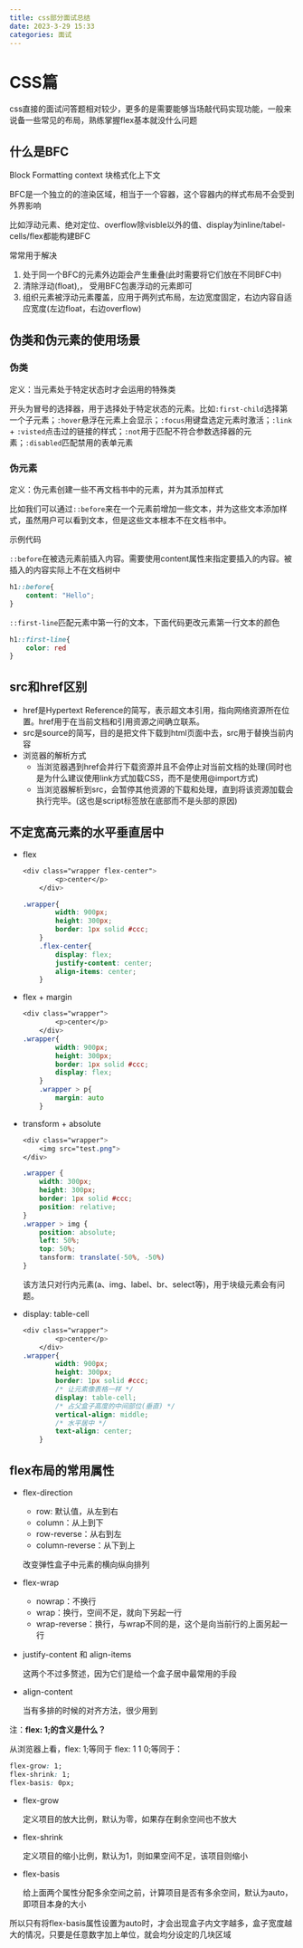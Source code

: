 ```yaml
---
title: css部分面试总结
date: 2023-3-29 15:33
categories: 面试
---
```


# CSS篇

css直接的面试问答题相对较少，更多的是需要能够当场敲代码实现功能，一般来说备一些常见的布局，熟练掌握flex基本就没什么问题

## 什么是BFC

Block Formatting context  块格式化上下文

BFC是一个独立的的渲染区域，相当于一个容器，这个容器内的样式布局不会受到外界影响

比如浮动元素、绝对定位、overflow除visble以外的值、display为inline/tabel-cells/flex都能构建BFC

常常用于解决

1. 处于同一个BFC的元素外边距会产生重叠(此时需要将它们放在不同BFC中)
2. 清除浮动(float),， 受用BFC包裹浮动的元素即可
3. 组织元素被浮动元素覆盖，应用于两列式布局，左边宽度固定，右边内容自适应宽度(左边float，右边overflow)

## 伪类和伪元素的使用场景

### 伪类

定义：当元素处于特定状态时才会运用的特殊类

开头为冒号的选择器，用于选择处于特定状态的元素。比如`:first-child`选择第一个子元素；`:hover`悬浮在元素上会显示；`:focus`用键盘选定元素时激活；`:link` + `:visted`点击过的链接的样式；`:not`用于匹配不符合参数选择器的元素；`:disabled`匹配禁用的表单元素

### 伪元素

定义：伪元素创建一些不再文档书中的元素，并为其添加样式

比如我们可以通过`::before`来在一个元素前增加一些文本，并为这些文本添加样式，虽然用户可以看到文本，但是这些文本根本不在文档书中。

示例代码

`::before`在被选元素前插入内容。需要使用content属性来指定要插入的内容。被插入的内容实际上不在文档树中

```css
h1::before{
	content: "Hello";
}
```

`::first-line`匹配元素中第一行的文本，下面代码更改元素第一行文本的颜色

```css
h1::first-line{
    color: red
}
```

## src和href区别

- href是Hypertext Reference的简写，表示超文本引用，指向网络资源所在位置。href用于在当前文档和引用资源之间确立联系。
- src是source的简写，目的是把文件下载到html页面中去，src用于替换当前内容
- 浏览器的解析方式
  - 当浏览器遇到href会并行下载资源并且不会停止对当前文档的处理(同时也是为什么建议使用link方式加载CSS，而不是使用@import方式)
  - 当浏览器解析到src，会暂停其他资源的下载和处理，直到将该资源加载会执行完毕。(这也是script标签放在底部而不是头部的原因)

## 不定宽高元素的水平垂直居中

- flex

  ```css
  <div class="wrapper flex-center">
          <p>center</p>
      </div>
  
  .wrapper{
          width: 900px;
          height: 300px;
          border: 1px solid #ccc;        
      }
      .flex-center{
          display: flex;
          justify-content: center;
          align-items: center;
      }
  ```

- flex + margin

  ```css
  <div class="wrapper">
          <p>center</p>
      </div>
  .wrapper{
          width: 900px;
          height: 300px;
          border: 1px solid #ccc;
          display: flex;     
      }
      .wrapper > p{
          margin: auto
      }
  ```

  

- transform + absolute

  ```css
  <div class="wrapper">
      <img src="test.png">
  </div>
  
  .wrapper {
      width: 300px;
      height: 300px;
      border: 1px solid #ccc;
      position: relative;
  }
  .wrapper > img {
      position: absolute;
      left: 50%;
      top: 50%;
      tansform: translate(-50%, -50%)
  }
  ```

  该方法只对行内元素(a、img、label、br、select等)，用于块级元素会有问题。

- display: table-cell

  ```css
  <div class="wrapper">
          <p>center</p>
      </div>
  .wrapper{
          width: 900px;
          height: 300px;
          border: 1px solid #ccc;
          /* 让元素像表格一样 */
          display: table-cell;
          /* 占父盒子高度的中间部位(垂直) */
          vertical-align: middle;
          /* 水平居中 */
          text-align: center;
      }
  ```


## flex布局的常用属性

- flex-direction

  - row: 默认值，从左到右
  - column：从上到下
  - row-reverse：从右到左
  - column-reverse：从下到上

  改变弹性盒子中元素的横向纵向排列

- flex-wrap

  - nowrap：不换行
  - wrap：换行，空间不足，就向下另起一行
  - wrap-reverse：换行，与wrap不同的是，这个是向当前行的上面另起一行

- justify-content 和 align-items

  这两个不过多赘述，因为它们是给一个盒子居中最常用的手段

- align-content

  当有多排的时候的对齐方法，很少用到

注：**flex: 1;的含义是什么？**

从浏览器上看，flex: 1;等同于 flex: 1 1 0;等同于：

```css
flex-grow: 1;
flex-shrink: 1;
flex-basis: 0px;
```

- flex-grow

  定义项目的放大比例，默认为零，如果存在剩余空间也不放大

- flex-shrink

  定义项目的缩小比例，默认为1，则如果空间不足，该项目则缩小

- flex-basis

  给上面两个属性分配多余空间之前，计算项目是否有多余空间，默认为auto，即项目本身的大小

所以只有将flex-basis属性设置为auto时，才会出现盒子内文字越多，盒子宽度越大的情况，只要是任意数字加上单位，就会均分设定的几块区域

